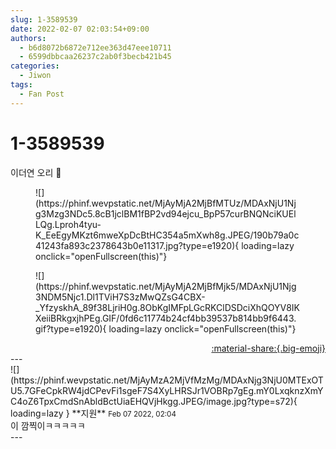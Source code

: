 ```yaml
---
slug: 1-3589539
date: 2022-02-07 02:03:54+09:00
authors:
  - b6d8072b6872e712ee363d47eee10711
  - 6599dbbcaa26237c2ab0f3becb421b45
categories:
  - Jiwon
tags:
  - Fan Post
---
```


# 1-3589539

<div class="post-container" markdown="1">
<div class="content-container md-sidebar__scrollwrap" markdown="1">

이더연 오리 🦆
<figure markdown="1">
![](https://phinf.wevpstatic.net/MjAyMjA2MjBfMTUz/MDAxNjU1Njg3Mzg3NDc5.8cB1jclBM1fBP2vd94ejcu_BpP57curBNQNciKUElLQg.Lproh4tyu-K_EeEgyMKzt6mweXpDcBtHC354a5mXwh8g.JPEG/190b79a0c41243fa893c2378643b0e11317.jpg?type=e1920){ loading=lazy onclick="openFullscreen(this)"}
</figure>

<figure markdown="1">
![](https://phinf.wevpstatic.net/MjAyMjA2MjBfMjk5/MDAxNjU1Njg3NDM5Njc1.Dl1TViH7S3zMwQZsG4CBX-_YfzyskhA_89f38LjriH0g.8ObKgIMFpLGcRKClDSDciXhQOYV8IKXeiiBRkgxjhPEg.GIF/0fd6c11774b24cf4bb39537b814bb9f6443.gif?type=e1920){ loading=lazy onclick="openFullscreen(this)"}
</figure>


</div>
</div>

<div style="text-align: right;" markdown="1">
<a href="https://weverse.io/fromis9/fanpost/1-3589539" style="text-align: right;">:material-share:{.big-emoji}</a>
</div>
---

<div class="comments-container md-sidebar__scrollwrap" markdown="1">
<div class="comment" markdown="1">
<div class='id-container' markdown="1">
![](https://phinf.wevpstatic.net/MjAyMzA2MjVfMzMg/MDAxNjg3NjU0MTExOTU5.7GFeCpkRW4jdCPevFi1sgeF7S4XyLHRSJr1VOBRp7gEg.mY0LxqknzXmYC4oZ6TpxCmdSnAbldBctUiaEHQVjHkgg.JPEG/image.jpg?type=s72){ loading=lazy }
**<span class="artist">지원</span>** <small>Feb 07 2022, 02:04</small><br>
</div>
<div class='comment-body' markdown="1">
이 깜찍이ㅋㅋㅋㅋㅋ
</div>
</div>
</div>
---
